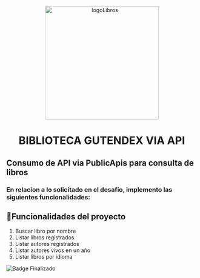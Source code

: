 
<p align="center">
  <img width="300" height="300" alt="logoLibros" src="https://github.com/user-attachments/assets/0cf1e93c-7fea-4a83-bf19-6d9de59b189d" />
</p>

<h1 align="center"> BIBLIOTECA GUTENDEX VIA API </h1>



<h2>Consumo de API via PublicApis para consulta de libros</h2>

<h3>En relacion a lo solicitado en el desafio, implemento las siguientes funcionalidades:</h3>

## :hammer:Funcionalidades del proyecto
<ol>
  <li>Buscar libro por nombre</li>
  <li>Listar libros registrados</li>
  <li>Listar autores registrados</li>
  <li>Listar autores vivos en un año</li>
  <li>Listar libros por idioma</li>
</ol>

![Badge Finalizado](https://img.shields.io/badge/STATUS-FINALIZADO-green)

